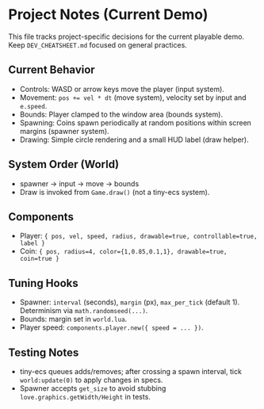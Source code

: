 # Project Notes (Current Demo)

This file tracks project-specific decisions for the current playable demo. Keep `DEV_CHEATSHEET.md` focused on general practices.

## Current Behavior
- Controls: WASD or arrow keys move the player (input system).
- Movement: `pos += vel * dt` (move system), velocity set by input and `e.speed`.
- Bounds: Player clamped to the window area (bounds system).
- Spawning: Coins spawn periodically at random positions within screen margins (spawner system).
- Drawing: Simple circle rendering and a small HUD label (draw helper).

## System Order (World)
- spawner → input → move → bounds
- Draw is invoked from `Game.draw()` (not a tiny-ecs system).

## Components
- Player: `{ pos, vel, speed, radius, drawable=true, controllable=true, label }`
- Coin: `{ pos, radius=4, color={1,0.85,0.1,1}, drawable=true, coin=true }`

## Tuning Hooks
- Spawner: `interval` (seconds), `margin` (px), `max_per_tick` (default 1). Determinism via `math.randomseed(...)`.
- Bounds: margin set in `world.lua`.
- Player speed: `components.player.new({ speed = ... })`.

## Testing Notes
- tiny-ecs queues adds/removes; after crossing a spawn interval, tick `world:update(0)` to apply changes in specs.
- Spawner accepts `get_size` to avoid stubbing `love.graphics.getWidth/Height` in tests.

